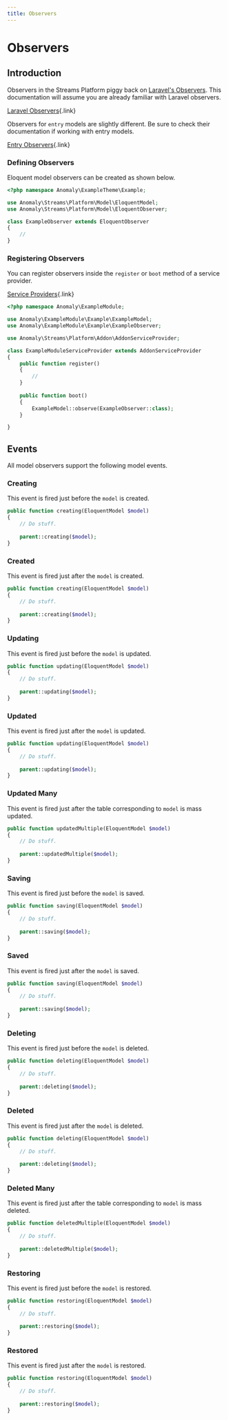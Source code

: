 ```yaml
---
title: Observers
---
```


# Observers

<div class="documentation__toc"></div>

## Introduction

Observers in the Streams Platform piggy back on [Laravel's Observers](https://laravel.com/docs/eloquent#observers). This documentation will assume you are already familiar with Laravel observers.

[Laravel Observers](https://laravel.com/docs/eloquent#observers){.link}

Observers for `entry` models are slightly different. Be sure to check their documentation if working with entry models.

[Entry Observers](../entries/observers){.link}

### Defining Observers

Eloquent model observers can be created as shown below.

```php
<?php namespace Anomaly\ExampleTheme\Example;

use Anomaly\Streams\Platform\Model\EloquentModel;
use Anomaly\Streams\Platform\Model\EloquentObserver;

class ExampleObserver extends EloquentObserver
{
    //
}
```
  
### Registering Observers

You can register observers inside the `register` or `boot` method of a service provider.

[Service Providers](../the-basics/service-providers){.link}

```php
<?php namespace Anomaly\ExampleModule;

use Anomaly\ExampleModule\Example\ExampleModel;
use Anomaly\ExampleModule\Example\ExampleObserver;

use Anomaly\Streams\Platform\Addon\AddonServiceProvider;

class ExampleModuleServiceProvider extends AddonServiceProvider
{
    public function register()
    {
        //
    }
    
    public function boot()
    {
        ExampleModel::observe(ExampleObserver::class);
    }

}
```

## Events

All model observers support the following model events. 

### Creating

This event is fired just before the `model` is created.
 
```php
public function creating(EloquentModel $model)
{
    // Do stuff.
    
    parent::creating($model);
}
```

### Created

This event is fired just after the `model` is created.
 
```php
public function creating(EloquentModel $model)
{
    // Do stuff.
    
    parent::creating($model);
}
```

### Updating

This event is fired just before the `model` is updated.
 
```php
public function updating(EloquentModel $model)
{
    // Do stuff.
    
    parent::updating($model);
}
```

### Updated

This event is fired just after the `model` is updated.
 
```php
public function updating(EloquentModel $model)
{
    // Do stuff.
    
    parent::updating($model);
}
```

### Updated Many

This event is fired just after the table corresponding to `model` is mass updated.
 
```php
public function updatedMultiple(EloquentModel $model)
{
    // Do stuff.
    
    parent::updatedMultiple($model);
}
```

### Saving

This event is fired just before the `model` is saved.
 
```php
public function saving(EloquentModel $model)
{
    // Do stuff.
    
    parent::saving($model);
}
```

### Saved

This event is fired just after the `model` is saved.
 
```php
public function saving(EloquentModel $model)
{
    // Do stuff.
    
    parent::saving($model);
}
```

### Deleting

This event is fired just before the `model` is deleted.
 
```php
public function deleting(EloquentModel $model)
{
    // Do stuff.
    
    parent::deleting($model);
}
```

### Deleted

This event is fired just after the `model` is deleted.
 
```php
public function deleting(EloquentModel $model)
{
    // Do stuff.
    
    parent::deleting($model);
}
```

### Deleted Many

This event is fired just after the table corresponding to `model` is mass deleted.
 
```php
public function deletedMultiple(EloquentModel $model)
{
    // Do stuff.
    
    parent::deletedMultiple($model);
}
```

### Restoring

This event is fired just before the `model` is restored.
 
```php
public function restoring(EloquentModel $model)
{
    // Do stuff.
    
    parent::restoring($model);
}
```

### Restored

This event is fired just after the `model` is restored.
 
```php
public function restoring(EloquentModel $model)
{
    // Do stuff.
    
    parent::restoring($model);
}
```
